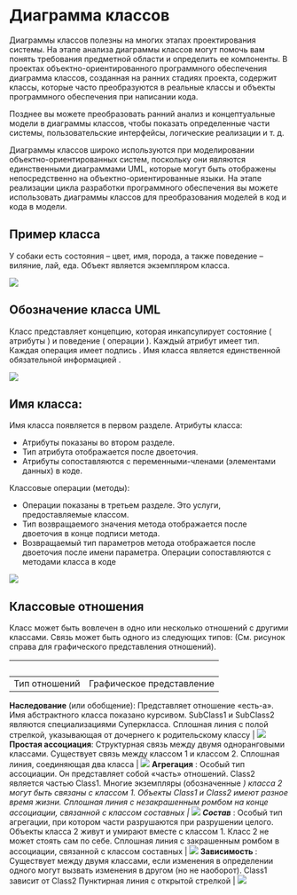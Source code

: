 # Диаграмма классов

Диаграммы классов полезны на многих этапах проектирования системы. На этапе анализа диаграммы классов могут помочь вам понять требования предметной области и определить ее компоненты. В проектах объектно-ориентированного программного обеспечения диаграмма классов, созданная на ранних стадиях проекта, содержит классы, которые часто преобразуются в реальные классы и объекты программного обеспечения при написании кода.

Позднее вы можете преобразовать ранний анализ и концептуальные модели в диаграммы классов, чтобы показать определенные части системы, пользовательские интерфейсы, логические реализации и т. д.

Диаграммы классов широко используются при моделировании объектно-ориентированных систем, поскольку они являются единственными диаграммами UML, которые могут быть отображены непосредственно на объектно-ориентированные языки. На этапе реализации цикла разработки программного обеспечения вы можете использовать диаграммы классов для преобразования моделей в код и кода в модели.

## Пример класса
У собаки есть состояния – цвет, имя, порода, а также поведение – виляние, лай, еда. Объект является экземпляром класса.

![](https://www.cybermedian.com/ru/wp-content/uploads/sites/9/2022/02/img_6216dd4f9b3aa.png)

## Обозначение класса UML
Класс представляет концепцию, которая инкапсулирует состояние ( атрибуты ) и поведение ( операции ). Каждый атрибут имеет тип. Каждая  операция  имеет  подпись . Имя класса является  единственной обязательной информацией .

![](https://www.cybermedian.com/ru/wp-content/uploads/sites/9/2022/02/img_6216dd6d31d5b.png)

## Имя класса:

Имя класса появляется в первом разделе.
Атрибуты класса:
- Атрибуты показаны во втором разделе.
- Тип атрибута отображается после двоеточия.
- Атрибуты сопоставляются с переменными-членами (элементами данных) в коде.

Классовые операции (методы):
- Операции показаны в третьем разделе. Это услуги, предоставляемые классом.
- Тип возвращаемого значения метода отображается после двоеточия в конце подписи метода.
- Возвращаемый тип параметров метода отображается после двоеточия после имени параметра. Операции сопоставляются с методами класса в коде

![](https://www.cybermedian.com/ru/wp-content/uploads/sites/9/2022/02/img_6216dd7bde62d.png)

## Классовые отношения

Класс может быть вовлечен в одно или несколько отношений с другими классами. Связь может быть одного из следующих типов: (См. рисунок справа для графического представления отношений).

&nbsp; | &nbsp;
-|------ 
Тип отношений |	Графическое представление
**Наследование**  (или обобщение): 
Представляет отношение «есть-а».  Имя абстрактного класса показано курсивом.  SubClass1 и SubClass2 являются специализациями Суперкласса.  Сплошная линия с полой стрелкой, указывающая от дочернего к родительскому классу | ![](https://www.cybermedian.com/wp-content/uploads/2022/02/08-inheritance-in-class-diagram.png)
**Простая ассоциация**: 
Структурная связь между двумя одноранговыми классами.  Существует связь между классом 1 и классом 2.  Сплошная линия, соединяющая два класса | ![](https://www.cybermedian.com/wp-content/uploads/2022/02/04-simple-association.png)
**Агрегация** : Особый тип ассоциации. Он представляет собой «часть» отношений. 
Class2 является частью Class1.  Многие экземпляры (обозначенные *) класса 2 могут быть связаны с классом 1.  Объекты Class1 и Class2 имеют разное время жизни. 
Сплошная линия с незакрашенным ромбом на конце ассоциации, связанной с классом составных | ![](https://www.cybermedian.com/wp-content/uploads/2022/02/05-aggregation.png)
**Состав*** : Особый тип агрегации, при котором части разрушаются при разрушении целого.
Объекты класса 2 живут и умирают вместе с классом 1. Класс 2 не может стоять сам по себе. Сплошная линия с закрашенным ромбом в ассоциации, связанной с классом составных | ![](https://www.cybermedian.com/wp-content/uploads/2022/02/06-composition.png)
**Зависимость** :
Существует между двумя классами, если изменения в определении одного могут вызвать изменения в другом (но не наоборот). Class1 зависит от Class2
Пунктирная линия с открытой стрелкой | ![](https://www.cybermedian.com/wp-content/uploads/2022/02/07-dependency.png)

